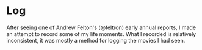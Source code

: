 Log
===

After seeing one of Andrew Felton's (@feltron) early annual reports, I made an attempt to record some of my life moments. What I recorded is relatively inconsistent, it was mostly a method for logging the movies I had seen.
